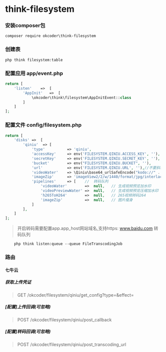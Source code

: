 # think-filesystem

### 安装composer包

```composer require okcoder\think-filesystem```

### 创建表

```php think filesystem:table```

### 配置应用 app/event.php

```php
return [
    'listen'    =>  [
        'AppInit'   =>  [
            \okcoder\think\filesystem\AppInitEvent::class
        ]
    ]
];
```

### 配置文件 config/filesystem.php

```php
return [
    'disks' =>  [
        'qiniu'  => [
            'type'          => 'qiniu',
            'accessKey'     => env('FILESYSTEM.QINIU.ACCESS_KEY', ''),
            'secretKey'     => env('FILESYSTEM.QINIU.SECRET_KEY', ''),
            'bucket'        => env("FILESYSTEM.QINIU.BUCKET", ''),
            'url'           => env('FILESYSTEM.QINIU.URL', ''),//不要斜杠结尾，此处为URL地址域名。
            'videoWater'    => \Qiniu\base64_urlSafeEncode("kodo://" . env("FILESYSTEM.QINIU.BUCKET", '') . '/system/water.png') . '/wmGravity/SouthEast/wmScale/0.2/wmOffsetX/-20/wmOffsetY/-20',  // 视频水印
            'imageZip'      => 'imageView2/2/w/1440/format/jpg/interlace/1/q/40/ignore-error/1|imageslim', // 图片瘦身
            'pipelines'     => [    //  转码队列
                'videoWater'        =>  null,   // 生成视频预览加水印
                'videoPreviewWater' =>  null,   // 生成视频预览压缩加水印
                'h265ToH264'        =>  null,   // 265视频转码264
                'imageZip'          =>  null,   // 图片瘦身
            ]
        ],
    ]
];
```

> 开启转码需要配置app.app_host网站域名,支持https:   www.baidu.com
> 转码队列
```
    php think listen:queue --queue FileTranscodingJob
```

### 路由

#### 七牛云

##### 获取上传凭证

> GET /okcoder/filesystem/qiniu/get_config?type=&effect=

##### [配置]上传回调(可忽略)

> POST /okcoder/filesystem/qiniu/post_callback

##### [配置]转码回调(可忽略)

> POST /okcoder/filesystem/qiniu/post_transcoding_url
